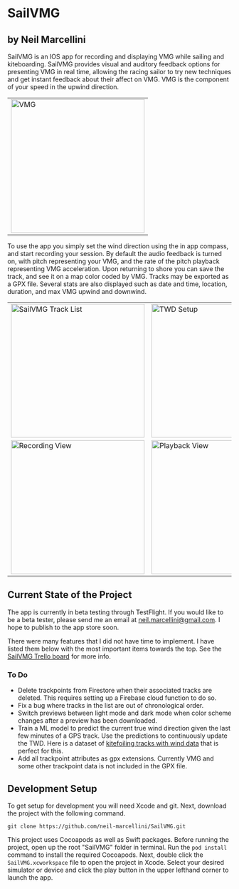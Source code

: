 # SailVMG
## by Neil Marcellini
SailVMG is an IOS app for recording and displaying VMG while sailing and kiteboarding. SailVMG provides visual and auditory feedback options for presenting VMG in real time, allowing the racing sailor to try new techniques and get instant feedback about their affect on VMG. VMG is the component of your speed in the upwind direction.
<table>
  <tr>
    <td valign="top"><img src="https://i.imgur.com/0F8j3cT.jpg" alt="VMG" width="300"></td>
  </tr>
</table>


To use the app you simply set the wind direction using the in app compass, and start recording your session. By default the audio feedback is turned on, with pitch representing your VMG, and the rate of the pitch playback representing VMG acceleration. Upon returning to shore you can save the track, and see it on a map color coded by VMG. Tracks may be exported as a GPX file. Several stats are also displayed such as date and time, location, duration, and max VMG upwind and downwind.
<table>
  <tr>
    <td valign="top"><img src="https://trello-attachments.s3.amazonaws.com/5f7cd5a14fc57784d6765224/6075dae6ec10c7052439e7d1/e95fd208616d0b0db26db4877f76b73e/IMG_3804.PNG" alt="SailVMG Track List" width="300"></td>
    <td valign="top"><img src="https://trello-attachments.s3.amazonaws.com/5f7cd5a14fc57784d6765224/60873fc1ba127b70dded1100/c786ae7a431feccef90383536ae061ba/Screen_Shot_2021-04-26_at_3.33.27_PM.jpg" alt="TWD Setup" width="300"></td>
  </tr>
   <tr>
    <td valign="top"><img src="https://trello-attachments.s3.amazonaws.com/5f7cd5a14fc57784d6765224/60873fc1ba127b70dded1100/b5e6d189c735093bdf598684bd61fb8d/Screen_Shot_2021-04-26_at_3.35.17_PM.jpg" alt="Recording View" width="300"></td>
    <td valign="top"><img src="https://trello-attachments.s3.amazonaws.com/5f7cd5a14fc57784d6765224/60873fc1ba127b70dded1100/440580dde728cee4f211b8587c5f5134/Screen_Shot_2021-04-26_at_3.37.08_PM.jpg" alt="Playback View" width="300"></td>
  </tr>
</table>

## Current State of the Project
The app is currently in beta testing through TestFlight. If you would like to be a beta tester, please send me an email at neil.marcellini@gmail.com. I hope to publish to the app store soon.

There were many features that I did not have time to implement. I have listed them below with the most important items towards the top. See the [SailVMG Trello board](https://trello.com/invite/b/WmJoCi5W/8df98456dde69a08db6f35635b5fdbfd/sailvmg) for more info.

### To Do
- Delete trackpoints from Firestore when their associated tracks are deleted. This requires setting up a Firebase cloud function to do so.
- Fix a bug where tracks in the list are out of chronological order.
- Switch previews between light mode and dark mode when color scheme changes after a preview has been downloaded.
- Train a ML model to predict the current true wind direction given the last few minutes of a GPS track. Use the predictions to continuously update the TWD. Here is a dataset of [kitefoiling tracks with wind data](https://www.kaggle.com/antgoldbloom/kitefoil-tracks) that is perfect for this.
- Add all trackpoint attributes as gpx extensions. Currently VMG and some other trackpoint data is not included in the GPX file. 

## Development Setup
To get setup for development you will need Xcode and git. Next, download the project with the following command.
```
git clone https://github.com/neil-marcellini/SailVMG.git
```
This project uses Cocoapods as well as Swift packages. Before running the project, open up the root "SailVMG" folder in terminal. Run the `pod install` command to install the required Cocoapods. Next, double click the `SailVMG.xcworkspace` file to open the project in Xcode. Select your desired simulator or device and click the play button in the upper lefthand corner to launch the app.
